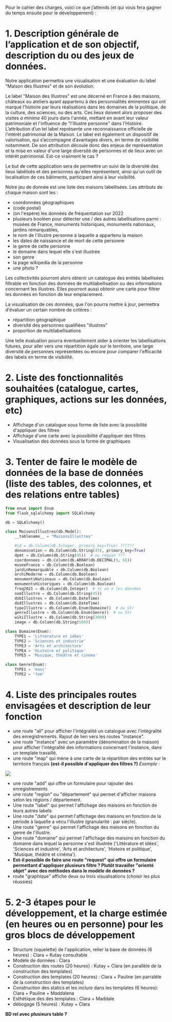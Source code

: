 Pour le cahier des charges, voici ce que j’attends (et qui vous fera gagner du temps ensuite pour le développement) :

# 1. Description générale de l’application et de son objectif, description du ou des jeux de données. 

Notre application permettra une visualisation et une évaluation du label "Maison des Illustres" et de son évolution. 

Le label "Maison des Illustres" est une décerné en France à des maisons, châteaux ou ateliers ayant appartenu à des personnalités éminentes qui ont marqué l'histoire par leurs réalisations dans les domaines de la politique, de la culture, des sciences, ou des arts. Ces lieux doivent alors proposer des visites *a minima* 40 jours dans l'année, mettant en avant leur valeur patrimoniale et l'influence de "l'illustre personne" dans l'Histoire. L’attribution d’un tel label représente une reconnaissance officielle de l’intérêt patrimonial de la Maison. Le label est également un dispositif de valorisation, qui s’accompagne d’avantages divers, en terme de visibilité notamment. De son attribution découle donc des enjeux de représentation et la mise en valeur d'une large diversité de personnes et de lieux avec un intérêt patrimonial. Est-ce vraiiment le cas ? 

Le but de cette application sera de permettre un suivi de la diversité des lieux labélisés et des personnes qu'elles représentent, ainsi qu'un outil de localisation de ces bâtiments, participant ainsi à leur visibilité.

Notre jeu de donnée est une liste des maisons labellisées. Les attributs de chaque maison sont les : 
- coordonnées géographiques
- (code postal)
- (on l'espère) les données de fréquentation sur 2022
- plusieurs booléen pour détecter une / des autres labellisations parmi : musées de France, monuments historiques, monuments nationaux, jardins remarquables, 
- le nom de l'illustre personne à laquelle a appartenu la maison
- les dates de naissance et de mort de cette personne
- le genre de cette personne 
- le domaine dans lequel elle s'est illustrée
- son genre
- la page wikipedia de la personne
- une photo ? 

Les collectivités pourront alors obtenir un catalogue des entités labellisées filtrable en fonction des données de multilabellisation ou des informations concernant les illustres. Elles pourront aussi obtenir une carte pour filtrer les données en fonction de leur emplacement. 

La visualisation de ces données, que l'on pourra mettre à jour, permettra d'évaluer un certain nombre de critères : 
- répartition géographique
- diversité des personnes qualifiées "illustres"
- proportion de multilabellisations

Une telle évaluation pourra éventuellement aider à orienter les labellisations futures, pour aller vers une répartition égale sur le territoire, une large diversité de personnes représentées ou encore pour comparer l'efficacité des labels en terme de visibilité. 

# 2. Liste des fonctionnalités souhaitées (catalogue, cartes, graphiques, actions sur les données, etc)

- Affichage d'un catalogue sous forme de liste avec la possibilité d'appliquer des filtres
- Affichage d'une carte avec la possibilité d'appliquer des filtres
- Visualisation des données sous la forme de graphiques

# 3. Tenter de faire le modèle de données de la base de données (liste des tables, des colonnes, et des relations entre tables)

```Python
from enum import Enum
from flask_sqlalchemy import SQLAlchemy

db = SQLAlchemy()

class MaisonsIllustres(db.Model):
    __tablename__ = "MaisonsIllustres"

    #id = db.Column(db.Integer, primary_key=True) ??????
    denomination = db.Column(db.String(45), primary_key=True)
    dpmt = db.Column(db.String(45))  # ou région ???
    coordonnees = db.Column(db.ARRAY(db.DECIMAL(9, 6)))
    museeFrance = db.Column(db.Boolean)
    jardinRemarquable = db.Column(db.Boolean)
    archiModerne = db.Column(db.Boolean)
    monumentsNationaux = db.Column(db.Boolean)
    monumentsHistoriques = db.Column(db.Boolean)
    freq2021 = db.Column(db.Integer)  # si on a les données
    nomIllustre = db.Column(db.String(45))
    dobIllustres = db.Column(db.DateTime)
    dodIllustres = db.Column(db.DateTime)
    typeIllustre = db.Column(db.Enum(Domaine))  # ou Str
    genreIllustre = db.Column(db.Enum(Genre))  # ou Str
    wikiIllustre = db.Column(db.String(300))
    image = db.Column(db.String(500))

class Domaine(Enum):
    TYPE1 = 'Littérature et idées'
    TYPE2 = 'Sciences et industrie'
    TYPE3 = 'Arts et architecture'
    TYPE4 = 'Histoire et politique'
    TYPE5 = 'Musique, théâtre et cinéma'

class Genre(Enum):
    TYPE1 = 'masc'
    TYPE2 = 'fem'

```

# 4. Liste des principales routes envisagées et description de leur fonction

- une route "all" pour afficher l'intégralité un catalogue avec l'intégralité des enregistrements. Rajout de lien vers les routes "instance". 
- une route "instance" avec un paramètre (dénomination de la maison) pour afficher l'intégralité des informations concernant l'instance, dans un template travaillé.
- une route "map" qui mène à une carte de la répartition des entités sur le territoire français **(est-il possible d'appliquer des filtres ?)** *Exemple :*

![](https://lh7-us.googleusercontent.com/GzUGyTkDCvZBgVq7AucL2jAp0diDTxK_wVrR3cfwCOPvunEmafqMh1b04gMnPSD2gKtVSYKPvVEPexLAYfoEMP4MpM1kaQf9_xZtPnJPpmWQ6s0sq_OAFYUCtId9fWryOggTlx1U6jmC-jR2kNK15Rg)
- une route "add" qui offre un formulaire pour rajouter des enregistrements 
- une route "region" ou "département" qui permet d'afficher maisons selon les régions / département. 
- Une route "label" qui permet l'affichage des maisons en fonction de leurs autres labels
- Une route "date" qui permet l'affichage des maisons en fonction de la période à laquelle a vécu l'illustre (granularité : par siècle). 
- Une route "genre" qui permet l'affichage des maisons en fonction du genre de l'illustre.
- Une route "domaine" qui permet l'affichage des maisons en fonction du domaine dans lequel la personne s'est illustrée ('Littérature et idées', 'Sciences et industrie', 'Arts et architecture', 'Histoire et politique', 'Musique, théâtre et cinéma').
- **Est-il possible de faire une route "request" qui offre un formulaire permettant d'appliquer plusieurs filtre ? Plutôt travailler "orienté objet" avec des méthodes dans le modèle de données ?** 
- route "graphique" affiche deux ou trois visualisations (choisir les plus réussies)


# 5. 2-3 étapes pour le développement, et la charge estimée (en heures ou en personne) pour les gros blocs de développement

- Structure (squelette) de l'application, relier la base de données (6 heures) : Clara + Kutay consultable
- Modèle de données : Clara 
- Construction des routes (20 heures) : Kutay + Clara (en parallèle de la construction des templates)
- Construction des templates (20 heures) : Clara + Pauline (en parralèle de la construction des templates)
- Construction des statics et les inclure dans les templates (6 heures): Clara + Pauline + Maddalena
- Esthétique des des templates : Clara + Maddale
- débogage (5 heures) : Kutay + Clara


**BD rel avec plusieurs table ?**
